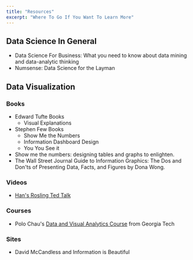 ```yaml
---
title: "Resources"
excerpt: "Where To Go If You Want To Learn More"
---
```







## Data Science In General
- Data Science For Business: What you need to know about data mining and data-analytic thinking
- Numsense: Data Science for the Layman 



## Data Visualization

### Books
- Edward Tufte Books
  - Visual Explanations
- Stephen Few Books
  - Show Me the Numbers
  - Information Dashboard Design
  - You You See it
- Show me the numbers: designing tables and graphs to enlighten.
- The Wall Street Journal Guide to Information Graphics: The Dos and Don'ts of Presenting Data, Facts, and Figures by Dona Wong.

### Videos
- [Han's Rosling Ted Talk](https://www.youtube.com/watch?v=hVimVzgtD6w&t=1104s)

### Courses
- Polo Chau's [Data and Visual Analytics Course](https://omscs.gatech.edu/cse-6242-data-and-visual-analytics-course-videos) from Georgia Tech

### Sites
- David McCandless and Information is Beautiful
